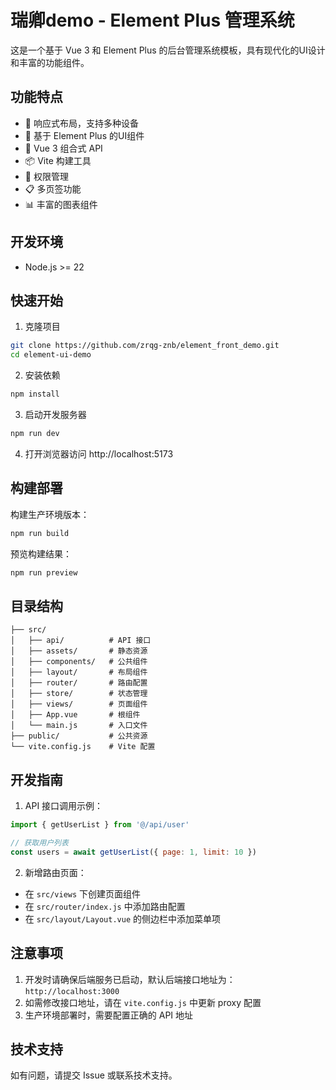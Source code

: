 # 瑞卿demo - Element Plus 管理系统

这是一个基于 Vue 3 和 Element Plus 的后台管理系统模板，具有现代化的UI设计和丰富的功能组件。

## 功能特点

- 📱 响应式布局，支持多种设备
- 🎨 基于 Element Plus 的UI组件
- 🚀 Vue 3 组合式 API
- 📦 Vite 构建工具
- 🔐 权限管理
- 📋 多页签功能
- 📊 丰富的图表组件

## 开发环境

- Node.js >= 22

## 快速开始

1. 克隆项目
```bash
git clone https://github.com/zrqg-znb/element_front_demo.git
cd element-ui-demo
```

2. 安装依赖
```bash
npm install
```

3. 启动开发服务器
```bash
npm run dev
```

4. 打开浏览器访问 http://localhost:5173

## 构建部署

构建生产环境版本：
```bash
npm run build
```

预览构建结果：
```bash
npm run preview
```

## 目录结构

```
├── src/
│   ├── api/          # API 接口
│   ├── assets/       # 静态资源
│   ├── components/   # 公共组件
│   ├── layout/       # 布局组件
│   ├── router/       # 路由配置
│   ├── store/        # 状态管理
│   ├── views/        # 页面组件
│   ├── App.vue       # 根组件
│   └── main.js       # 入口文件
├── public/           # 公共资源
└── vite.config.js    # Vite 配置
```

## 开发指南

1. API 接口调用示例：
```javascript
import { getUserList } from '@/api/user'

// 获取用户列表
const users = await getUserList({ page: 1, limit: 10 })
```

2. 新增路由页面：
- 在 `src/views` 下创建页面组件
- 在 `src/router/index.js` 中添加路由配置
- 在 `src/layout/Layout.vue` 的侧边栏中添加菜单项

## 注意事项

1. 开发时请确保后端服务已启动，默认后端接口地址为：`http://localhost:3000`
2. 如需修改接口地址，请在 `vite.config.js` 中更新 proxy 配置
3. 生产环境部署时，需要配置正确的 API 地址

## 技术支持

如有问题，请提交 Issue 或联系技术支持。
